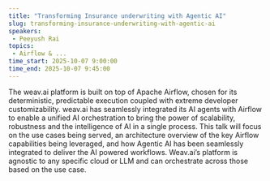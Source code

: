 ```yaml
---
title: "Transforming Insurance underwriting with Agentic AI"
slug: transforming-insurance-underwriting-with-agentic-ai
speakers:
 - Peeyush Rai
topics:
 - Airflow & ...
time_start: 2025-10-07 9:00:00
time_end: 2025-10-07 9:45:00
---
```


The weav.ai platform is built on top of Apache Airflow, chosen for its deterministic, predictable execution coupled with extreme developer customizability. weav.ai has seamlessly integrated its AI agents with Airflow to enable a unified AI orchestration to bring the power of scalability, robustness and the intelligence of AI in a single process. This talk will focus on the use cases being served, an architecture overview of the key Airflow capabilities being leveraged, and how Agentic AI has been seamlessly integrated to deliver the AI powered workflows. 
Weav.ai’s platform is agnostic to any specific cloud or LLM and can orchestrate across those based on the use case. 